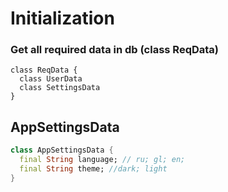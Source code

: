 # Initialization

### Get all required data in db (class ReqData)
```text
class ReqData {
  class UserData
  class SettingsData
}
```
## AppSettingsData
```dart
class AppSettingsData {
  final String language; // ru; gl; en;
  final String theme; //dark; light
}
```
